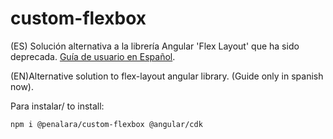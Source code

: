 # custom-flexbox

(ES) Solución alternativa a la librería Angular 'Flex Layout' que ha sido deprecada. [Guía de usuario en Español](https://github.com/penalara/custom-flexbox/blob/main/docs/wiki_es.md).

(EN)Alternative solution to flex-layout angular library. (Guide only in spanish now).


Para instalar/ to install:

    npm i @penalara/custom-flexbox @angular/cdk
